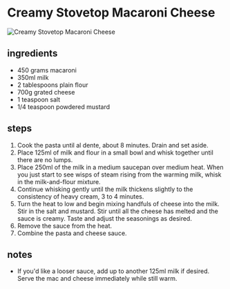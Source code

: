 # Creamy Stovetop Macaroni Cheese

![Creamy Stovetop Macaroni Cheese](https://recipes.ratcliffefamily.org/images/creamy-stovetop-macaroni-cheese.jpg)

## ingredients

- 450 grams macaroni
- 350ml milk
- 2 tablespoons plain flour
- 700g grated cheese
- 1 teaspoon salt
- 1/4 teaspoon powdered mustard

## steps

1. Cook the pasta until al dente, about 8 minutes. Drain and set aside.
2. Place 125ml of milk and flour in a small bowl and whisk together until there are no lumps.
3. Place 250ml of the milk in a medium saucepan over medium heat. When you just start to see wisps of steam rising from the warming milk, whisk in the milk-and-flour mixture.
4. Continue whisking gently until the milk thickens slightly to the consistency of heavy cream, 3 to 4 minutes.
5. Turn the heat to low and begin mixing handfuls of cheese into the milk. Stir in the salt and mustard. Stir until all the cheese has melted and the sauce is creamy. Taste and adjust the seasonings as desired.
6. Remove the sauce from the heat.
7. Combine the pasta and cheese sauce.

## notes

- If you'd like a looser sauce, add up to another 125ml milk if desired. Serve the mac and cheese immediately while still warm.
